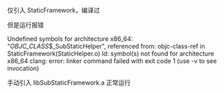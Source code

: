 仅引入 StaticFramework，编译过

但是运行报错

Undefined symbols for architecture x86_64:
  "_OBJC_CLASS_$_SubStaticHelper", referenced from:
      objc-class-ref in StaticFramework(StaticHelper.o)
ld: symbol(s) not found for architecture x86_64
clang: error: linker command failed with exit code 1 (use -v to see invocation)


手动引入 libSubStaticFramework.a 正常运行